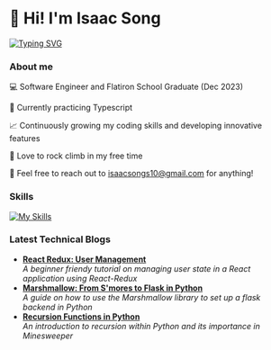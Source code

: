 # 👋 Hi! I'm Isaac Song

<p align="left">
  <!-- Typing SVG by DenverCoder1 - https://github.com/DenverCoder1/readme-typing-svg -->
    <a href="https://git.io/typing-svg"><img src="https://readme-typing-svg.demolab.com?font=Nunito+Sans&pause=1000&vCenter=true&color=000000&background=FFFFFF00&random=false&width=400&lines=Software+Engineer;Learning+new+things+every+day!" alt="Typing SVG" /></a>
</p>

### About me
💻 Software Engineer and Flatiron School Graduate (Dec 2023)

📱 Currently practicing Typescript

📈 Continuously growing my coding skills and developing innovative features

🗻 Love to rock climb in my free time

📧 Feel free to reach out to isaacsongs10@gmail.com for anything! 

### Skills 
[![My Skills](https://skillicons.dev/icons?i=js,python,html,css,c,cpp,discord,figma,flask,git,github,materialui,matlab,npm,postgres,r,react,redux,sqlite,threejs,ubuntu,visualstudio,vscode,blender&perline=12&theme=dark)](https://skillicons.dev)

### Latest Technical Blogs
- [**React Redux: User Management**](https://isaacsong.hashnode.dev/react-redux-user-management)                 
  *A beginner friendy tutorial on managing user state in a React application using React-Redux*
- [**Marshmallow: From S'mores to Flask in Python**](https://isaacsong.hashnode.dev/recursion-functions-in-python)                 
  *A guide on how to use the Marshmallow library to set up a flask backend in Python*
- [**Recursion Functions in Python**](https://isaacsong.hashnode.dev/recursion-functions-in-python)              
  *An introduction to recursion within Python and its importance in Minesweeper*


